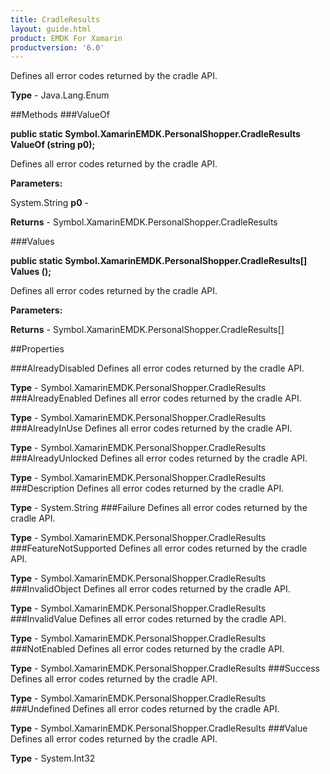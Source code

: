 ```yaml
---
title: CradleResults
layout: guide.html
product: EMDK For Xamarin 
productversion: '6.0' 
---
```

Defines all error codes returned by the cradle API.

**Type** - Java.Lang.Enum

##Methods
###ValueOf

**public static Symbol.XamarinEMDK.PersonalShopper.CradleResults ValueOf (string p0);**

Defines all error codes returned by the cradle API.

**Parameters:**

System.String **p0**  - 
        

**Returns** - Symbol.XamarinEMDK.PersonalShopper.CradleResults

###Values

**public static Symbol.XamarinEMDK.PersonalShopper.CradleResults[] Values ();**

Defines all error codes returned by the cradle API.

**Parameters:**

**Returns** - Symbol.XamarinEMDK.PersonalShopper.CradleResults[]

##Properties

###AlreadyDisabled
Defines all error codes returned by the cradle API.

**Type** - Symbol.XamarinEMDK.PersonalShopper.CradleResults
###AlreadyEnabled
Defines all error codes returned by the cradle API.

**Type** - Symbol.XamarinEMDK.PersonalShopper.CradleResults
###AlreadyInUse
Defines all error codes returned by the cradle API.

**Type** - Symbol.XamarinEMDK.PersonalShopper.CradleResults
###AlreadyUnlocked
Defines all error codes returned by the cradle API.

**Type** - Symbol.XamarinEMDK.PersonalShopper.CradleResults
###Description
Defines all error codes returned by the cradle API.

**Type** - System.String
###Failure
Defines all error codes returned by the cradle API.

**Type** - Symbol.XamarinEMDK.PersonalShopper.CradleResults
###FeatureNotSupported
Defines all error codes returned by the cradle API.

**Type** - Symbol.XamarinEMDK.PersonalShopper.CradleResults
###InvalidObject
Defines all error codes returned by the cradle API.

**Type** - Symbol.XamarinEMDK.PersonalShopper.CradleResults
###InvalidValue
Defines all error codes returned by the cradle API.

**Type** - Symbol.XamarinEMDK.PersonalShopper.CradleResults
###NotEnabled
Defines all error codes returned by the cradle API.

**Type** - Symbol.XamarinEMDK.PersonalShopper.CradleResults
###Success
Defines all error codes returned by the cradle API.

**Type** - Symbol.XamarinEMDK.PersonalShopper.CradleResults
###Undefined
Defines all error codes returned by the cradle API.

**Type** - Symbol.XamarinEMDK.PersonalShopper.CradleResults
###Value
Defines all error codes returned by the cradle API.

**Type** - System.Int32
